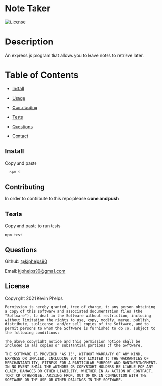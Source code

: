# Note Taker 
  [![License](https://img.shields.io/badge/License-MIT-green)](https://opensource.org/licenses/MIT)


  # Description
  
  An express js program that allows you to leave notes to retrieve later.
  
  # Table of Contents
  
  * [Install](#install)
  
  * [Usage](#usage)
  
  * [Contributing](#contributing)
  
  * [Tests](#tests)
  
  * [Questions](#questions)

  * [Contact](#contact)
  
  ## Install
  
  Copy and paste 
  
  
      npm i
  

  ## Contributing

  In order to contribute to this repo please **clone and push**
  
  ## Tests

  Copy and paste to run tests 

  
    npm test
  
  
  ## Questions
  Github: [@kjphelps90](https://github.com/kjphelps90?tab=repositories)

  Email: kjphelps90@gmail.com
  
  ## License
   Copyright 2021 Kevin Phelps

    Permission is hereby granted, free of charge, to any person obtaining a copy of this software and associated documentation files (the "Software"), to deal in the Software without restriction, including without limitation the rights to use, copy, modify, merge, publish, distribute, sublicense, and/or sell copies of the Software, and to permit persons to whom the Software is furnished to do so, subject to the following conditions:

    The above copyright notice and this permission notice shall be included in all copies or substantial portions of the Software.

    THE SOFTWARE IS PROVIDED "AS IS", WITHOUT WARRANTY OF ANY KIND, EXPRESS OR IMPLIED, INCLUDING BUT NOT LIMITED TO THE WARRANTIES OF MERCHANTABILITY, FITNESS FOR A PARTICULAR PURPOSE AND NONINFRINGEMENT. IN NO EVENT SHALL THE AUTHORS OR COPYRIGHT HOLDERS BE LIABLE FOR ANY CLAIM, DAMAGES OR OTHER LIABILITY, WHETHER IN AN ACTION OF CONTRACT, TORT OR OTHERWISE, ARISING FROM, OUT OF OR IN CONNECTION WITH THE SOFTWARE OR THE USE OR OTHER DEALINGS IN THE SOFTWARE.
  
